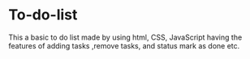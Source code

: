 # To-do-list
This a basic to do list made by using html, CSS, JavaScript having the features of adding tasks ,remove tasks, and status mark as done etc.
